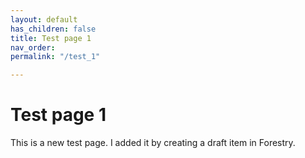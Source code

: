 ```yaml
---
layout: default
has_children: false
title: Test page 1
nav_order: 
permalink: "/test_1"

---
```

# Test page 1

This is a new test page. I added it by creating a draft item in Forestry.